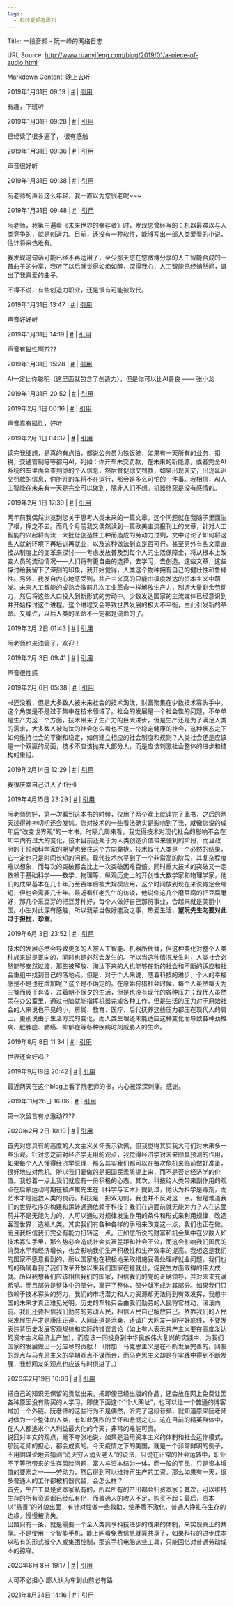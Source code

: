 ```yaml
---
tags:
  - 科技爱好者周刊
---
```

Title: 一段音频 - 阮一峰的网络日志

URL Source: http://www.ruanyifeng.com/blog/2019/01/a-piece-of-audio.html

Markdown Content:
晚上去听

2019年1月31日 09:19 | [#](https://www.ruanyifeng.com/blog/2019/01/a-piece-of-audio.html#comment-407310) | [引用](#comment-text "引用星零的这条留言")

有趣，下班听

2019年1月31日 09:28 | [#](https://www.ruanyifeng.com/blog/2019/01/a-piece-of-audio.html#comment-407311) | [引用](#comment-text "引用白松玫瑰木的这条留言")

已经读了很多遍了， 很有感触

2019年1月31日 09:36 | [#](https://www.ruanyifeng.com/blog/2019/01/a-piece-of-audio.html#comment-407312) | [引用](#comment-text "引用shadow的这条留言")

声音很好听

2019年1月31日 09:38 | [#](https://www.ruanyifeng.com/blog/2019/01/a-piece-of-audio.html#comment-407313) | [引用](#comment-text "引用daodao的这条留言")

阮老师的声音这么年轻，我一直以为您很老呢~~~

2019年1月31日 09:48 | [#](https://www.ruanyifeng.com/blog/2019/01/a-piece-of-audio.html#comment-407315) | [引用](#comment-text "引用Ting的这条留言")

阮老师，我第三遍看《未来世界的幸存者》时，发现您曾经写的：机器最难以与人类竞争的，就是创造力。目前，还没有一种软件，能够写出一部人类爱看的小说，估计将来也难有。

我发现这句话可能已经不再适用了，至少那天您在您微博分享的人工智能合成的一首曲子的分享，我听了以后就觉得如痴如醉，深得我心，人工智能已经悄然间，谱出了我喜爱的曲子。

不得不说，有些创造力职业，还是很有可能被取代。

2019年1月31日 13:47 | [#](https://www.ruanyifeng.com/blog/2019/01/a-piece-of-audio.html#comment-407339) | [引用](#comment-text "引用张金金的这条留言")

声音好好听

2019年1月31日 14:19 | [#](https://www.ruanyifeng.com/blog/2019/01/a-piece-of-audio.html#comment-407343) | [引用](#comment-text "引用司文的这条留言")

声音有磁性啊????

2019年1月31日 15:28 | [#](https://www.ruanyifeng.com/blog/2019/01/a-piece-of-audio.html#comment-407346) | [引用](#comment-text "引用小杨的这条留言")

AI一定比你聪明（这里面就包含了创造力），但是你可以比AI善良 —— 张小龙

2019年1月31日 20:52 | [#](https://www.ruanyifeng.com/blog/2019/01/a-piece-of-audio.html#comment-407370) | [引用](#comment-text "引用Ivan的这条留言")

2019年2月 1日 00:16 | [#](https://www.ruanyifeng.com/blog/2019/01/a-piece-of-audio.html#comment-407376) | [引用](#comment-text "引用景朔Hardy的这条留言")

声音真有磁性，好听

2019年2月 1日 04:37 | [#](https://www.ruanyifeng.com/blog/2019/01/a-piece-of-audio.html#comment-407394) | [引用](#comment-text "引用茉莉花开的这条留言")

读完我细想，是真的有点怕，都说公务员为铁饭碗，如果有一天所有的业务，扣税，交通管制等等都用AI，列如：你开车未交罚款，在未来的新能源，或者完全AI系统的车里面会查到你的个人信息，然后督促你交罚款，如果出现未交，出现延迟交罚款的信息，你所开的车将不在运行，那会是多么可怕的一件事。我相信，AI人工智能在未来有一天是完全可以做到，除非人们不想。机器终究是没有感情的。

2019年2月 1日 17:39 | [#](https://www.ruanyifeng.com/blog/2019/01/a-piece-of-audio.html#comment-407461) | [引用](#comment-text "引用ruiru的这条留言")

两年前我偶然浏览到您关于思考人类未来的一篇文章，这个问题就在我脑子里面生了根，挥之不去。而几个月前我又偶然读到一篇欧美主流报刊上的文章，针对人工智能的兴起将淘汰一大批低创造性工种而造成的劳动力过剩，文中讨论了如何将这些人就新环境下再培训再就业，以及这种做法到底是否可行。甚至另外有些文章直接从制度上的变革来探讨——考虑发放普及到每个人的生活保障金，将从根本上改变人员的流动情况——人们将有更自由的选择，去学习，去创造。这些文章，这些探讨给我留下了深刻的印象，我开始觉得，人类这个物种拥有自己的健壮性和鲁棒性。另外，我发自内心地感受到，共产主义真的只能由极度发达的资本主义中萌发。未来人工智能的成熟会像前几次工业革命一样解放生产力，制造大量剩余劳动力，然后将这些人口投入到新形式的劳动中。少数发达国家的主流媒体已经意识到并开始探讨这个进程。这个进程又会导致世界发展的极大不平衡，由此引发新的革命。又或许，以后人类的革命不一定都是流血的了。

2019年2月 2日 01:43 | [#](https://www.ruanyifeng.com/blog/2019/01/a-piece-of-audio.html#comment-407491) | [引用](#comment-text "引用Sam的这条留言")

阮老师也来油管了，欢迎！

2019年2月 3日 09:41 | [#](https://www.ruanyifeng.com/blog/2019/01/a-piece-of-audio.html#comment-407598) | [引用](#comment-text "引用寻找安多芬的这条留言")

声音很性感

2019年2月 6日 05:38 | [#](https://www.ruanyifeng.com/blog/2019/01/a-piece-of-audio.html#comment-407807) | [引用](#comment-text "引用Weiran Qi的这条留言")

书还没看，但是大多数人被未来社会的技术淘汰，财富聚集在少数技术寡头手中。这个角度是不是过于集中在技术领域了。社会的发展是一个社会性的问题，不单单是生产力这一个方面，技术带来了生产力的巨大进步，但是生产还是为了满足人类的需求，大多数人被淘汰的社会怎么看也不是一个稳定健康的社会，这种状态之下如何维持社会的平衡和稳定，如何建立相应的社会制度和规则？人类社会还是应该是一个双赢的局面，技术不应该抛弃大部分人，而是应该刺激社会整体的进步和结构的重组。

2019年2月14日 12:29 | [#](https://www.ruanyifeng.com/blog/2019/01/a-piece-of-audio.html#comment-408216) | [引用](#comment-text "引用yaxi的这条留言")

我很庆幸自己进入了it行业

2019年4月15日 23:29 | [#](https://www.ruanyifeng.com/blog/2019/01/a-piece-of-audio.html#comment-410573) | [引用](#comment-text "引用江小凡的这条留言")

阮老师您好，第一次看到这本书的时候，仅用了两个晚上就读完了此书，之后的两天过得神神叨叨还会发怵。您对技术的一些看法确实是影响到了我，就像您说的成年后“改变世界观”的一本书。时隔几周来看，我觉得技术对现代社会的影响不会在10年内有过大的变化，技术目前还处于为人类创造价值带来便利的阶段，而且政府的干预和科学家的期望也会往这个方向靠拢。技术取代人类是一个必然的结果，它一定也只是时间长短的问题。现代技术水平到了一个非常高的阶段，其复杂程度难以想象，而每次的突破都会比上一次突破困难百倍。同时重大技术的突破又一定依赖于基础科学——数学、物理等，纵观历史上的开创性大数学家和物理学家，他们的成果基本在几十年乃至百年后被大规模应用，这个时间放到现在来说肯定会缩短，但也会需要几十年。最近看任老先生的访谈，他说你这几个磨豆腐的把豆腐磨好，那几个采豆芽的把豆芽种好，每个人做好自己那份事业，合起来就是美丽中国。小生对此深有感触，所以我辈当做好能及之事，热爱生活，**望阮先生勿要对此过于担忧，珍重**。

2019年6月 3日 23:52 | [#](https://www.ruanyifeng.com/blog/2019/01/a-piece-of-audio.html#comment-411592) | [引用](#comment-text "引用Surene的这条留言")

技术的发展必然会导致更多的人被人工智能、机器所代替，但这种变化对整个人类种族来说是正向的，同时也是必然会发生的。所以当这种情况发生时，人类社会必然能够安然过渡，那些被解放、淘汰下来的人也能够在新的社会和不断的适应和社会重组中找到自己的落地点。但是，对于个人来说，随着科技的进步，个人的幸福感是不是也在增加呢？这个是不确定的。在原始狩猎社会时候，每个人虽然每天为三餐而疲于奔波，过着朝不保夕的生活，但是也没有现代的各种压力；现代人虽然呆在办公室里，通过电脑就能指挥机器完成各种工作，但是生活的压力对于原始社会的人来说也不见的小，房贷、教育、医疗、后代抚养这些压力都压在现代人的肩上。更别说由于生活方式的变化，而人类生理还未能适应这种变化而导致各种劲椎病、肥胖症、肺癌、抑郁症等各种疾病时刻威胁人的生命。

2019年8月 8日 11:34 | [#](https://www.ruanyifeng.com/blog/2019/01/a-piece-of-audio.html#comment-412626) | [引用](#comment-text "引用liujan的这条留言")

世界还会好吗？

2019年9月18日 20:42 | [#](https://www.ruanyifeng.com/blog/2019/01/a-piece-of-audio.html#comment-413558) | [引用](#comment-text "引用世界的窗的这条留言")

最近两天在这个blog上看了阮老师的书，内心被深深刺痛。感谢。

2019年11月26日 16:06 | [#](https://www.ruanyifeng.com/blog/2019/01/a-piece-of-audio.html#comment-414767) | [引用](#comment-text "引用dong的这条留言")

第一次留言有点激动????

2020年2月 2日 10:19 | [#](https://www.ruanyifeng.com/blog/2019/01/a-piece-of-audio.html#comment-416098) | [引用](#comment-text "引用Christiana的这条留言")

首先对您具有的高度的人文主义关怀表示钦佩，但我觉得其实我大可们对未来多一些乐观。针对您之前对经济学无用的观点，我觉得经济学对未来颇具预测的作用，如果每个人人懂得经济学原理，那么其实我们都可以在每次危机来临前做好准备，很好地应对危机。所以我们要做的是把国民素质提上来，而不是否定经济学的价值。我想着一点上我们就应有一份积极的心态。其次，科技给人类带来副作用的观点在启蒙运动时期在被卢梭先生在《科学与艺术》提到过，他认为科学是毒剂，而艺术才是拯救人类的良药。科技是一把双刃剑，我也并不反对这一点。但是难道我们的世界秩序的构建和运转通通依赖于科技？我们在这面前就无能为力？人在这面前并不是无能为力的，人可以通过对规律发生作用的条件和形式来利用规律，改造客观世界，造福人类。其实我们有各种各样的手段来改变这一点，我们也正在做。而且我相信我们完全有能力扭转这一点。正如您所说的财富和机会集中在少数人如技术寡头手里，那么势必会造成社会贫富差距和社会不公，而这会影响我们国民的消费水平和经济增长，也会影响我们生产积极性和生产效率的提高。我想这是我们的国家不愿意看到的，所以国家也在积极地采取措施妥善处理好就业问题，我们也的的确确看到了我们改革开放以来我们国家在稳就业，促民生方面取得的伟大成就。所以我想我们应该相信我们的国家，相信我们的党的正确领导，并对未来充满希望。而且部分是整体中的部分，离开了整体，部分就不成为其部分。如果我们只依赖于技术寡头的努力，我们的市场潜力和人力资源却无法得到有效发挥，我想中国的未来才真正难见光明。历史的车轮只会由我们勤劳的人民将它推动，滚滚向前。我们还要相信我们勤劳的劳动人民，相信人民自己解放自己。依靠我们的人民来发展生产才是康庄正道。人间正道是沧桑，还请广大网友一同守好底线，不要发表违背历史发展客观规律和实际的错误言论（如上有人表示共产主义要在高度发达的资本主义经济上产生），而应该一同投身到中华民族伟大复兴的实践中，为我们国家的发展做出一分应尽的贡献！（附加：马克思主义是在不断发展完善的。网友的观点与马克思主义的早期观点不谋而合，而马克思主义却是在实践中得到不断发展，我想网友的观点也应该与时俱进了。）

2020年2月19日 10:06 | [#](https://www.ruanyifeng.com/blog/2019/01/a-piece-of-audio.html#comment-416268) | [引用](#comment-text "引用胡云海的这条留言")

把自己的知识无保留的贡献出来，把即使已经出版的作品，还会放在网上免费让因各种原因没有购买的人学习，即使下面这个“个人网址”，也可以让一个普通的博客增加一个外链。阮老师的这些行为不是偶然，听完了这段音频，就知道原来阮老师对做为一个整体的人类，有如此强烈的关怀和悲悯之心。这在目前的精英群体中，在人人都追求个人利益最大化的今天，非常的难能可贵。  
说回对本文的观点，毫不夸张地说，如果是沿用资本主义的体制和社会运作模式，那阮老师的担心，都会成真的。今天疫情之下的美国，就是一个非常鲜明的例子，不用阴谋论地去猜测“消灭穷人消灭老人”的说法，只说在正常的社会运转中，职业不平等所带来的生存风险问题，富人与资本结为一体，而一般的平民，只是资本增值的要素之一——劳动力，然后得到可以维持再生产的工资。那么如果有一天，很多普通人的工作都被机器代替，会怎么样？  
首先，生产工具是资本家私有的，所以所有的产出都会归资本家；其次，可以维持生存的所有资源都已经私有化，而普通人的收入不足，购买不起；最后，资本以“慈善”的外貌出面，有针对性做一些救助，使矛盾不激化，普通人挣扎在生存的边缘，慢慢被消失。  
出路只有一条，就是需要一个全人类共享科技进步的成果的体制，来实现真正的共享。不是使用一个智能手机，能上网看免费信息就算共享了，如果科技的进步成本以私有的形式被个人或集团控制，那这手机电脑这些工具，只能回忆对普通劳动成本的掠夺。

2020年6月 8日 19:17 | [#](https://www.ruanyifeng.com/blog/2019/01/a-piece-of-audio.html#comment-419098) | [引用](#comment-text "引用无名的这条留言")

大可不必担心 鄙人认为车到山前必有路

2021年8月24日 14:16 | [#](https://www.ruanyifeng.com/blog/2019/01/a-piece-of-audio.html#comment-429008) | [引用](#comment-text "引用horseOpen的这条留言")
